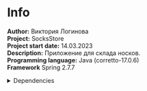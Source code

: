 # Info
**Author:** Виктория Логинова <br>
**Project:** SocksStore<br>
**Project start date:** 14.03.2023<br>
**Description:** Приложение для склада носков.<br>
**Programming language:** Java (corretto-17.0.6)<br>
**Framework** Spring 2.7.7<br>
<details>
    <summary>Dependencies</summary>
    
    <dependency>
            <groupId>org.springframework.boot</groupId>
            <artifactId>spring-boot-starter-web</artifactId>
        </dependency>
        <dependency>
            <groupId>org.springframework.boot</groupId>
            <artifactId>spring-boot-devtools</artifactId>
            <scope>runtime</scope>
            <optional>true</optional>
        </dependency>
        <dependency>
            <groupId>org.projectlombok</groupId>
            <artifactId>lombok</artifactId>
            <optional>true</optional>
        </dependency>
        <dependency>
            <groupId>org.springframework.boot</groupId>
            <artifactId>spring-boot-starter-test</artifactId>
            <scope>test</scope>
        </dependency>
        <dependency>
            <groupId>org.apache.commons</groupId>
            <artifactId>commons-lang3</artifactId>
            <version>3.12.0</version>
        </dependency>
        <dependency>
            <groupId>commons-io</groupId>
            <artifactId>commons-io</artifactId>
            <version>2.11.0</version>
        </dependency>
        <dependency>
            <groupId>org.springdoc</groupId>
            <artifactId>springdoc-openapi-ui</artifactId>
            <version>1.6.13</version>
        </dependency>
        <dependency>
            <groupId>com.fasterxml.jackson.datatype</groupId>
            <artifactId>jackson-datatype-jsr310</artifactId>
            <version>2.14.2</version>
        </dependency>
        <dependency>
            <groupId>org.springframework.boot</groupId>
            <artifactId>spring-boot-starter-validation</artifactId>
            <version>3.0.2</version>
        </dependency>
</details>
